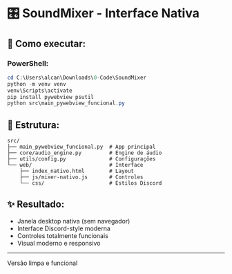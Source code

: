 # 🎛️ SoundMixer - Interface Nativa

## 🚀 Como executar:

### PowerShell:
```powershell
cd C:\Users\alcan\Downloads\0-Code\SoundMixer
python -m venv venv
venv\Scripts\activate
pip install pywebview psutil
python src\main_pywebview_funcional.py
```

## 📁 Estrutura:
```
src/
├── main_pywebview_funcional.py  # App principal
├── core/audio_engine.py         # Engine de áudio
├── utils/config.py              # Configurações
└── web/                         # Interface
    ├── index_nativo.html        # Layout
    ├── js/mixer-nativo.js       # Controles
    └── css/                     # Estilos Discord
```

## ✨ Resultado:
- Janela desktop nativa (sem navegador)
- Interface Discord-style moderna
- Controles totalmente funcionais
- Visual moderno e responsivo

---
Versão limpa e funcional